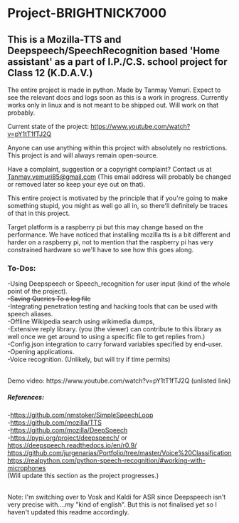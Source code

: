 # Project-BRIGHTNICK7000
## This is a Mozilla-TTS and Deepspeech/SpeechRecognition based 'Home assistant' as a part of I.P./C.S. school project for Class 12 (K.D.A.V.)

The entire project is made in python. Made by Tanmay Vemuri. Expect to see the relevant docs and logs soon as this is a work in progress.
Currently works only in linux and is not meant to be shipped out. Will work on that probably.

Current state of the project: https://www.youtube.com/watch?v=pY1tT1fTJ2Q

Anyone can use anything within this project with absolutely no restrictions. This project is and will always remain open-source.

Have a complaint, suggestion or a copyright complaint? Contact us at Tanmay.vemuri85@gmail.com (This email address will probably be changed or removed later so keep your eye out on that).

This entire project is motivated by the principle that if you're going to make something stupid, you might as well go all in, so there'll definitely be traces of that in this project.

Target platform is a raspberry pi but this may change based on the performance. We have noticed that installing mozilla tts is a bit different and harder on a raspberry pi, not to mention that the raspberry pi has very constrained hardware so we'll have to see how this goes along.

### To-Dos:
-Using Deepspeech or Speech_recognition for user input (kind of the whole point of the project).
<br>
~~-Saving Queries To a log file~~
<br>
-Integrating penetration testing and hacking tools that can be used with speech aliases.
<br>
-Offline Wikipedia search using wikimedia dumps,
<br>
-Extensive reply library. (you (the viewer) can contribute to this library as well once we get around to using a specific file to get replies from.)
<br>
-Config.json integration to carry forward variables specified by end-user.
<br>
-Opening applications.
<br>
-Voice recognition. (Unlikely, but will try if time permits)


<br>
Demo video: https://www.youtube.com/watch?v=pY1tT1fTJ2Q   (unlisted link)
</br>

##### References:

-https://github.com/nmstoker/SimpleSpeechLoop
<br>
-https://github.com/mozilla/TTS
<br>
-https://github.com/mozilla/DeepSpeech
<br>
-https://pypi.org/project/deepspeech/ or https://deepspeech.readthedocs.io/en/r0.9/
<br>
https://github.com/jurgenarias/Portfolio/tree/master/Voice%20Classification
<br>
https://realpython.com/python-speech-recognition/#working-with-microphones
<br>
(Will update this section as the project progresses.)
<br>



</br>
Note: I'm switching over to Vosk and Kaldi for ASR since Deepspeech isn't very precise with....my "kind of english". But this is not finalised yet so I haven't updated this readme accordingly.

